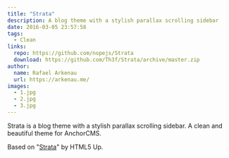 ```yaml
---
title: "Strata"
description: A blog theme with a stylish parallax scrolling sidebar
date: 2016-03-05 23:57:58
tags:
  - Clean
links:
  repo: https://github.com/nopejs/Strata
  download: https://github.com/Th3f/Strata/archive/master.zip
author:
  name: Rafael Arkenau
  url: https://arkenau.me/
images:
  - 1.jpg
  - 2.jpg
  - 3.jpg
---
```


Strata is a blog theme with a stylish parallax scrolling sidebar. A clean and beautiful theme for AnchorCMS.

Based on "[Strata](http://html5up.net/strata)" by HTML5 Up.
